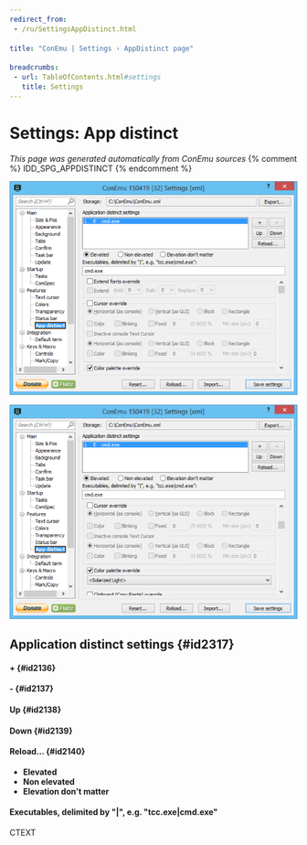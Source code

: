 ```yaml
---
redirect_from:
 - /ru/SettingsAppDistinct.html

title: "ConEmu | Settings › AppDistinct page"

breadcrumbs:
 - url: TableOfContents.html#settings
   title: Settings
---
```


# Settings: App distinct

*This page was generated automatically from ConEmu sources*
{% comment %} IDD_SPG_APPDISTINCT {% endcomment %}

![ConEmu Settings: App distinct](/img/Settings-AppDistinct.png)

![ConEmu Settings: App distinct](/img/Settings-AppDistinct2.png)



## Application distinct settings  {#id2317}



#### +  {#id2136}


#### -  {#id2137}




#### Up  {#id2138}


#### Down  {#id2139}


#### Reload...  {#id2140}



* **Elevated**
* **Non elevated**
* **Elevation don't matter**




#### Executables, delimited by "|", e.g. "tcc.exe|cmd.exe"


CTEXT



